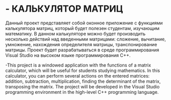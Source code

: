 # - КАЛЬКУЛЯТОР МАТРИЦ
Данный проект представляет собой оконное приложение с функциями калькулятора матриц, который будет полезен студентам, изучающим математику. В данном калькуляторе можно будет производить несколько действий над введенными матрицами: сложение, вычитание, умножение, нахождения определителя матрицы, транспонирование матрицы. Проект будет разрабатываться в среде программирования Visual Studio на высоком языке программирования C++.

-This project is a windowed application with the functions of a matrix calculator, which will be useful for students studying mathematics. In this calculator, you can perform several actions on the entered matrices: addition, subtraction, multiplication, finding the determinant of the matrix, transposing the matrix. The project will be developed in the Visual Studio programming environment in the high-level C++ programming language.

